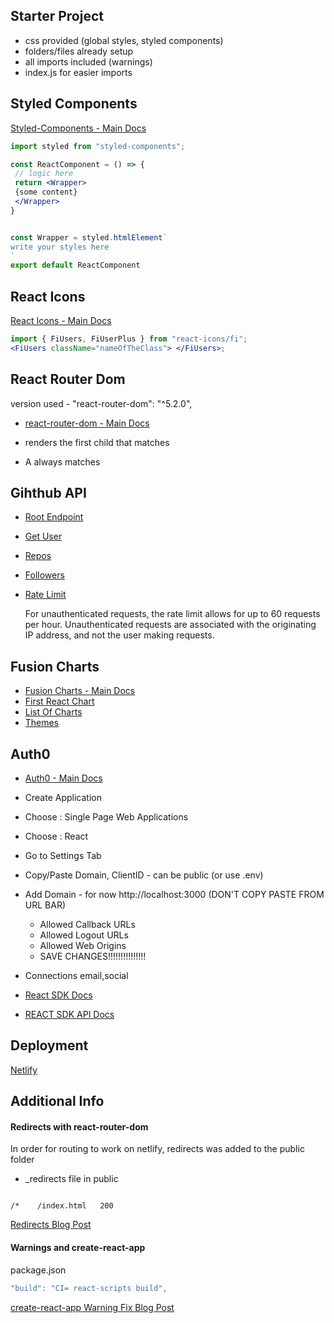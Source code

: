 ## Starter Project

- css provided (global styles, styled components)
- folders/files already setup
- all imports included (warnings)
- index.js for easier imports

## Styled Components

[Styled-Components - Main Docs](https://styled-components.com/)

```jsx
import styled from "styled-components";

const ReactComponent = () => {
 // logic here
 return <Wrapper>
 {some content}
 </Wrapper>
}


const Wrapper = styled.htmlElement`
write your styles here
`
export default ReactComponent
```

## React Icons

[React Icons - Main Docs](https://react-icons.github.io/react-icons/)

```jsx
import { FiUsers, FiUserPlus } from "react-icons/fi";
<FiUsers className="nameOfTheClass"> </FiUsers>;
```

## React Router Dom

version used - "react-router-dom": "^5.2.0",

- [react-router-dom - Main Docs](https://reactrouter.com/web/guides/quick-start)

- <Switch> renders the first child <Route> that matches
- A <Route path="*"> always matches

## Gihthub API

- [Root Endpoint](https://api.github.com)
- [Get User](https://api.github.com/users/bisoladev)
- [Repos](https://api.github.com/users/bisoladev/repos?per_page=100)
- [Followers](https://api.github.com/users/bisoladev/followers)
- [Rate Limit](https://api.github.com/rate_limit)

  For unauthenticated requests, the rate limit allows for up to 60 requests per hour. Unauthenticated requests are associated with the originating IP address, and not the user making requests.

## Fusion Charts

- [Fusion Charts - Main Docs](https://www.fusioncharts.com/)
- [First React Chart](https://www.fusioncharts.com/dev/getting-started/react/your-first-chart-using-react)
- [List Of Charts](https://www.fusioncharts.com/dev/chart-guide/list-of-charts)
- [Themes](https://www.fusioncharts.com/dev/themes/introduction-to-themes)

## Auth0

- [Auth0 - Main Docs](https://auth0.com/)

- Create Application
- Choose : Single Page Web Applications
- Choose : React
- Go to Settings Tab
- Copy/Paste Domain, ClientID - can be public (or use .env)
- Add Domain -
  for now http://localhost:3000 (DON'T COPY PASTE FROM URL BAR)

  - Allowed Callback URLs
  - Allowed Logout URLs
  - Allowed Web Origins
  - SAVE CHANGES!!!!!!!!!!!!!!!

- Connections
  email,social

- [React SDK Docs](https://auth0.com/docs/libraries/auth0-react)
- [REACT SDK API Docs](https://auth0.github.io/auth0-react/)

## Deployment

[Netlify](https://www.netlify.com/)

## Additional Info

#### Redirects with react-router-dom

In order for routing to work on netlify, redirects was added to the public folder

- \_redirects file in public

```

/*    /index.html   200

```

[Redirects Blog Post](https://dev.to/dance2die/page-not-found-on-netlify-with-react-router-58mc)

#### Warnings and create-react-app

package.json

```js
"build": "CI= react-scripts build",
```

[create-react-app Warning Fix Blog Post](https://community.netlify.com/t/how-to-fix-build-failures-with-create-react-app-in-production/17752)
